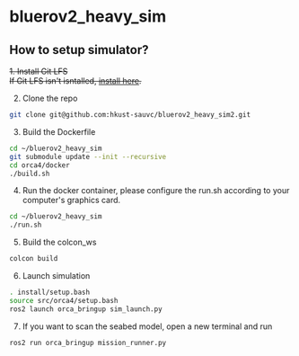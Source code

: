 # bluerov2_heavy_sim
## How to setup simulator?
<del>1. Install Git LFS      
<del>If Git LFS isn't isntalled, [install here](https://docs.github.com/en/repositories/working-with-files/managing-large-files/installing-git-large-file-storage).

2. Clone the repo
```bash
git clone git@github.com:hkust-sauvc/bluerov2_heavy_sim2.git
```
3. Build the Dockerfile
```bash
cd ~/bluerov2_heavy_sim
git submodule update --init --recursive
cd orca4/docker
./build.sh
```
4. Run the docker container, please configure the run.sh according to your computer's graphics card.
```bash
cd ~/bluerov2_heavy_sim
./run.sh
```
5. Build the colcon_ws
```bash
colcon build
```
6. Launch simulation
```bash
. install/setup.bash
source src/orca4/setup.bash
ros2 launch orca_bringup sim_launch.py
```
7. If you want to scan the seabed model, open a new terminal and run
```bash
ros2 run orca_bringup mission_runner.py
```
